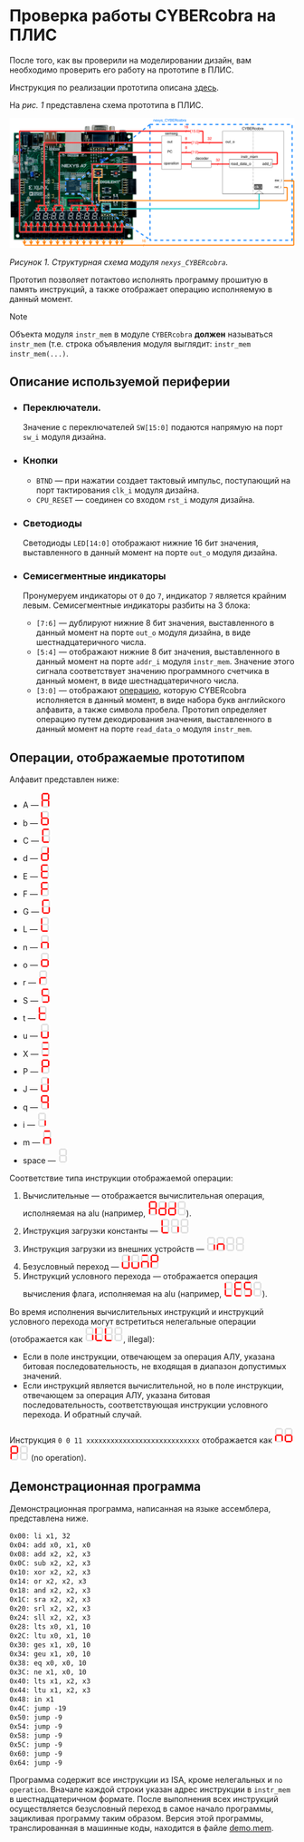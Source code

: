 # Проверка работы CYBERcobra на ПЛИС

После того, как вы проверили на моделировании дизайн, вам необходимо проверить его работу на прототипе в ПЛИС.

Инструкция по реализации прототипа описана [здесь](../../../Vivado%20Basics/How%20to%20program%20an%20fpga%20board.md).

На _рис. 1_ представлена схема прототипа в ПЛИС.

![../../../.pic/Labs/board%20files/nexys_cobra_structure.drawio.svg](../../../.pic/Labs/board%20files/nexys_cobra_structure.drawio.svg)

_Рисунок 1. Структурная схема модуля `nexys_CYBERcobra`._

Прототип позволяет потактово исполнять программу прошитую в память инструкций, а также отображает операцию исполняемую в данный момент.

> [!NOTE]
> Объекта модуля `instr_mem` в модуле `CYBERcobra` **должен** называться `instr_mem` (т.е. строка объявления модуля выглядит: `instr_mem  instr_mem(...)`.

## Описание используемой периферии

-   ### Переключатели.

    Значение с переключателей `SW[15:0]` подаются напрямую на порт `sw_i` модуля дизайна.

-   ### Кнопки

    -   `BTND` — при нажатии создает тактовый импульс, поступающий на порт тактирования `clk_i` модуля дизайна.
    -   `CPU_RESET` — соединен со входом `rst_i` модуля дизайна.

-   ### Светодиоды

    Светодиоды `LED[14:0]` отображают нижние 16 бит значения, выставленного в данный момент на порте `out_o` модуля дизайна.

-   ### Семисегментные индикаторы

    Пронумеруем индикаторы от `0` до `7`, индикатор `7` является крайним левым. Семисегментные индикаторы разбиты на 3 блока:

    -   `[7:6]` — дублируют нижние 8 бит значения, выставленного в данный момент на порте `out_o` модуля дизайна, в виде шестнадцатеричного числа.
    -   `[5:4]` — отображают нижние 8 бит значения, выставленного в данный момент на порте `addr_i` модуля `instr_mem`. Значение этого сигнала соответствует значению программного счетчика в данный момент, в виде шестнадцатеричного числа.
    -   `[3:0]` — отображают [операцию](#операции-отображаемые-прототипом), которую CYBERcobra исполняется в данный момент, в виде набора букв английского алфавита, а также символа пробела. Прототип определяет операцию путем декодирования значения, выставленного в данный момент на порте `read_data_o` модуля `instr_mem`.

## Операции, отображаемые прототипом

Алфавит представлен ниже:

-   A — <img src='../../../.pic/Labs/board%20files/semseg_alphabet/A.svg' alt= '../../../.pic/Labs/board%20files/semseg_alphabet/A.svg' width='17em'>
-   b — <img src='../../../.pic/Labs/board%20files/semseg_alphabet/b.svg' alt= '../../../.pic/Labs/board%20files/semseg_alphabet/b.svg' width='17em'>
-   C — <img src='../../../.pic/Labs/board%20files/semseg_alphabet/C.svg' alt= '../../../.pic/Labs/board%20files/semseg_alphabet/C.svg' width='17em'>
-   d — <img src='../../../.pic/Labs/board%20files/semseg_alphabet/d.svg' alt= '../../../.pic/Labs/board%20files/semseg_alphabet/d.svg' width='17em'>
-   E — <img src='../../../.pic/Labs/board%20files/semseg_alphabet/E.svg' alt= '../../../.pic/Labs/board%20files/semseg_alphabet/E.svg' width='17em'>
-   F — <img src='../../../.pic/Labs/board%20files/semseg_alphabet/F.svg' alt= '../../../.pic/Labs/board%20files/semseg_alphabet/F.svg' width='17em'>
-   G — <img src='../../../.pic/Labs/board%20files/semseg_alphabet/G.svg' alt= '../../../.pic/Labs/board%20files/semseg_alphabet/G.svg' width='17em'>
-   L — <img src='../../../.pic/Labs/board%20files/semseg_alphabet/L.svg' alt= '../../../.pic/Labs/board%20files/semseg_alphabet/L.svg' width='17em'>
-   n — <img src='../../../.pic/Labs/board%20files/semseg_alphabet/n.svg' alt= '../../../.pic/Labs/board%20files/semseg_alphabet/n.svg' width='17em'>
-   o — <img src='../../../.pic/Labs/board%20files/semseg_alphabet/o.svg' alt= '../../../.pic/Labs/board%20files/semseg_alphabet/o.svg' width='17em'>
-   r — <img src='../../../.pic/Labs/board%20files/semseg_alphabet/r.svg' alt= '../../../.pic/Labs/board%20files/semseg_alphabet/r.svg' width='17em'>
-   S — <img src='../../../.pic/Labs/board%20files/semseg_alphabet/S.svg' alt= '../../../.pic/Labs/board%20files/semseg_alphabet/S.svg' width='17em'>
-   t — <img src='../../../.pic/Labs/board%20files/semseg_alphabet/t.svg' alt= '../../../.pic/Labs/board%20files/semseg_alphabet/t.svg' width='17em'>
-   u — <img src='../../../.pic/Labs/board%20files/semseg_alphabet/u.svg' alt= '../../../.pic/Labs/board%20files/semseg_alphabet/u.svg' width='17em'>
-   X — <img src='../../../.pic/Labs/board%20files/semseg_alphabet/X.svg' alt= '../../../.pic/Labs/board%20files/semseg_alphabet/X.svg' width='17em'>
-   P — <img src='../../../.pic/Labs/board%20files/semseg_alphabet/P.svg' alt= '../../../.pic/Labs/board%20files/semseg_alphabet/P.svg' width='17em'>
-   J — <img src='../../../.pic/Labs/board%20files/semseg_alphabet/J.svg' alt= '../../../.pic/Labs/board%20files/semseg_alphabet/J.svg' width='17em'>
-   q — <img src='../../../.pic/Labs/board%20files/semseg_alphabet/q.svg' alt= '../../../.pic/Labs/board%20files/semseg_alphabet/q.svg' width='17em'>
-   i — <img src='../../../.pic/Labs/board%20files/semseg_alphabet/i.svg' alt= '../../../.pic/Labs/board%20files/semseg_alphabet/i.svg' width='17em'>
-   m — <img src='../../../.pic/Labs/board%20files/semseg_alphabet/m.svg' alt= '../../../.pic/Labs/board%20files/semseg_alphabet/m.svg' width='17em'>
-   space — <img src='../../../.pic/Labs/board%20files/semseg_alphabet/space.svg' alt= '../../../.pic/Labs/board%20files/semseg_alphabet/space.svg' width='17em'>

Соответствие типа инструкции отображаемой операции:

1.  Вычислительные — отображается вычислительная операция, исполняемая на alu (например, <img src='../../../.pic/Labs/board%20files/semseg_alphabet/A.svg' alt= '../../../.pic/Labs/board%20files/semseg_alphabet/A.svg' width='17em'><img src='../../../.pic/Labs/board%20files/semseg_alphabet/d.svg' alt= '../../../.pic/Labs/board%20files/semseg_alphabet/d.svg' width='17em'><img src='../../../.pic/Labs/board%20files/semseg_alphabet/d.svg' alt= '../../../.pic/Labs/board%20files/semseg_alphabet/d.svg' width='17em'><img src='../../../.pic/Labs/board%20files/semseg_alphabet/space.svg' alt= '../../../.pic/Labs/board%20files/semseg_alphabet/space.svg' width='17em'>).
1.  Инструкция загрузки константы  — <img src='../../../.pic/Labs/board%20files/semseg_alphabet/L.svg' alt= '../../../.pic/Labs/board%20files/semseg_alphabet/L.svg' width='17em'><img src='../../../.pic/Labs/board%20files/semseg_alphabet/i.svg' alt= '../../../.pic/Labs/board%20files/semseg_alphabet/i.svg' width='17em'><img src='../../../.pic/Labs/board%20files/semseg_alphabet/space.svg' alt= '../../../.pic/Labs/board%20files/semseg_alphabet/space.svg' width='17em'>
1.  Инструкция загрузки из внешних устройств — <img src='../../../.pic/Labs/board%20files/semseg_alphabet/i.svg' alt= '../../../.pic/Labs/board%20files/semseg_alphabet/i.svg' width='17em'><img src='../../../.pic/Labs/board%20files/semseg_alphabet/n.svg' alt= '../../../.pic/Labs/board%20files/semseg_alphabet/n.svg' width='17em'><img src='../../../.pic/Labs/board%20files/semseg_alphabet/space.svg' alt= '../../../.pic/Labs/board%20files/semseg_alphabet/space.svg' width='17em'><img src='../../../.pic/Labs/board%20files/semseg_alphabet/space.svg' alt= '../../../.pic/Labs/board%20files/semseg_alphabet/space.svg' width='17em'>
1.  Безусловный переход — <img src='../../../.pic/Labs/board%20files/semseg_alphabet/J.svg' alt= '../../../.pic/Labs/board%20files/semseg_alphabet/J.svg' width='17em'><img src='../../../.pic/Labs/board%20files/semseg_alphabet/u.svg' alt= '../../../.pic/Labs/board%20files/semseg_alphabet/u.svg' width='17em'><img src='../../../.pic/Labs/board%20files/semseg_alphabet/m.svg' alt= '../../../.pic/Labs/board%20files/semseg_alphabet/m.svg' width='17em'><img src='../../../.pic/Labs/board%20files/semseg_alphabet/P.svg' alt= '../../../.pic/Labs/board%20files/semseg_alphabet/P.svg' width='17em'>
1.  Инструкций условного перехода — отображается операция вычисления флага, исполняемая на alu (например, <img src='../../../.pic/Labs/board%20files/semseg_alphabet/L.svg' alt= '../../../.pic/Labs/board%20files/semseg_alphabet/L.svg' width='17em'><img src='../../../.pic/Labs/board%20files/semseg_alphabet/E.svg' alt= '../../../.pic/Labs/board%20files/semseg_alphabet/E.svg' width='17em'><img src='../../../.pic/Labs/board%20files/semseg_alphabet/S.svg' alt= '../../../.pic/Labs/board%20files/semseg_alphabet/S.svg' width='17em'><img src='../../../.pic/Labs/board%20files/semseg_alphabet/space.svg' alt= '../../../.pic/Labs/board%20files/semseg_alphabet/space.svg' width='17em'>).

Во время исполнения вычислительных инструкций и инструкций условного перехода могут встретиться нелегальные операции (отображается как <img src='../../../.pic/Labs/board%20files/semseg_alphabet/i.svg' alt= '../../../.pic/Labs/board%20files/semseg_alphabet/i.svg' width='17em'><img src='../../../.pic/Labs/board%20files/semseg_alphabet/L.svg' alt= '../../../.pic/Labs/board%20files/semseg_alphabet/L.svg' width='17em'><img src='../../../.pic/Labs/board%20files/semseg_alphabet/L.svg' alt= '../../../.pic/Labs/board%20files/semseg_alphabet/L.svg' width='17em'><img src='../../../.pic/Labs/board%20files/semseg_alphabet/space.svg' alt= '../../../.pic/Labs/board%20files/semseg_alphabet/space.svg' width='17em'>, illegal):

-   Если в поле инструкции, отвечающем за операция АЛУ, указана битовая последовательность, не входящая в диапазон допустимых значений.
-   Если инструкций является вычислительной, но в поле инструкции, отвечающем за операция АЛУ, указана битовая последовательность, соответствующая инструкции условного перехода. И обратный случай.

Инструкция `0 0 11 xxxxxxxxxxxxxxxxxxxxxxxxxxxx` отображается как <img src='../../../.pic/Labs/board%20files/semseg_alphabet/n.svg' alt= '../../../.pic/Labs/board%20files/semseg_alphabet/n.svg' width='17em'><img src='../../../.pic/Labs/board%20files/semseg_alphabet/o.svg' alt= '../../../.pic/Labs/board%20files/semseg_alphabet/o.svg' width='17em'><img src='../../../.pic/Labs/board%20files/semseg_alphabet/P.svg' alt= '../../../.pic/Labs/board%20files/semseg_alphabet/P.svg' width='17em'><img src='../../../.pic/Labs/board%20files/semseg_alphabet/space.svg' alt= '../../../.pic/Labs/board%20files/semseg_alphabet/space.svg' width='17em'> (no operation).

## Демонстрационная программа

Демонстрационная программа, написанная на языке ассемблера, представлена ниже.

```assembly
0x00: li x1, 32
0x04: add x0, x1, x0
0x08: add x2, x2, x3
0x0C: sub x2, x2, x3
0x10: xor x2, x2, x3
0x14: or x2, x2, x3
0x18: and x2, x2, x3
0x1C: sra x2, x2, x3
0x20: srl x2, x2, x3
0x24: sll x2, x2, x3
0x28: lts x0, x1, 10
0x2C: ltu x0, x1, 10
0x30: ges x1, x0, 10
0x34: geu x1, x0, 10
0x38: eq x0, x0, 10
0x3C: ne x1, x0, 10
0x40: lts x1, x2, x3
0x44: ltu x1, x2, x3
0x48: in x1
0x4C: jump -19
0x50: jump -9
0x54: jump -9
0x58: jump -9
0x5C: jump -9
0x60: jump -9
0x64: jump -9
```

Программа содержит все инструкции из ISA, кроме нелегальных и `no operation`. Вначале каждой строки указан адрес инструкции в `instr_mem` в шестнадцатеричном формате. После выполнения всех инструкций осуществляется безусловный переход в самое начало программы, зацикливая программу таким образом. Версия этой программы, транслированная в машинные коды, находится в файле [demo.mem](./demo.mem).

<!-- Как демонстрация, на _рис. 2_ изображено состояние прототипа на ПЛИС во время исполнения инструкции по адресу `0x04`. -->
